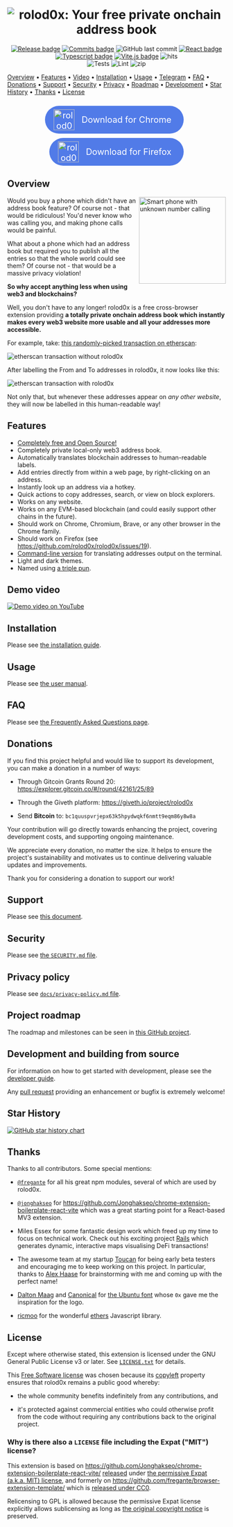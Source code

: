 <!-- markdownlint-disable MD013 MD033 MD041 -->
<div align="center">
<h1>
<img src="./docs/images/docs-header.png" alt="rolod0x: Your free private onchain address book" />
</h1>
</div>

<!-- auto-remove-section-for-jekyll -->
<p align="center">
<a href="https://github.com/rolod0x/rolod0x/releases/" alt="GitHub release"><img src="https://img.shields.io/github/release/rolod0x/rolod0x.svg" alt="Release badge" /></a>
<a href="https://github.com/rolod0x/rolod0x/commit/" alt="GitHub commits"><img src="https://img.shields.io/github/commits-since/rolod0x/rolod0x/latest.svg" alt="Commits badge" /></a>
<img alt="GitHub last commit" src="https://img.shields.io/github/last-commit/rolod0x/rolod0x" />
<a href="https://react.dev/"><img src="https://img.shields.io/badge/React-61DAFB?style=flat-square&logo=react&logoColor=black" alt="React badge" /></a>
<a href="https://www.typescriptlang.org/"><img src="https://img.shields.io/badge/Typescript-3178C6?style=flat-square&logo=typescript&logoColor=white" alt="Typescript badge" /></a>
<a href="https://vitejs.dev/"><img src="https://badges.aleen42.com/src/vitejs.svg" alt="Vite.js badge" /></a>
<img src="https://hits.seeyoufarm.com/api/count/incr/badge.svg?url=https://github.com/rolod0x/rolod0xFactions&count_bg=%23#222222&title_bg=%23#454545&title=😀&edge_flat=true" alt="hits"/>
<br />
<img alt="Tests" src="https://github.com/rolod0x/rolod0x/actions/workflows/test.yml/badge.svg" />
<img alt="Lint" src="https://github.com/rolod0x/rolod0x/actions/workflows/lint.yml/badge.svg" />
<img alt="zip" src="https://github.com/rolod0x/rolod0x/actions/workflows/build-zip.yml/badge.svg" />
</p>
<!-- /auto-remove-section-for-jekyll -->

<!-- auto-replace-line-for-jekyll: {: .text-center} -->
[Overview](#overview)&nbsp;•
[Features](#features)&nbsp;•
[Video](https://youtu.be/AoWeASmnrPc)&nbsp;•
[Installation](./docs/install.md)&nbsp;•
[Usage](./docs/user-manual.md)&nbsp;•
[Telegram](https://t.me/rolod0x)&nbsp;•
[FAQ](./docs/FAQ.md)&nbsp;•
[Donations](#donations)&nbsp;•
[Support](./CONTRIBUTING.md)&nbsp;•
[Security](./SECURITY.md)&nbsp;•
[Privacy](./docs/privacy-policy.md)&nbsp;•
[Roadmap](#roadmap)&nbsp;•
[Development](./docs/dev-guide.md)&nbsp;•
[Star History](#star-history)&nbsp;•
[Thanks](#thanks)&nbsp;•
[License](#license)

<p align="center">
  <a style="margin: 10px 10px 0px 0px; text-decoration: none; text-align: center; color: white; background: #517BE8; display: inline-flex; align-items: center; justify-content: center; padding: 8px 20px; border-radius: 999px; font-size: 20px;" href="https://chromewebstore.google.com/detail/rolod0x/dgagbbklcgogbaamlbmaaemljjfnminp" target="_blank"  rel="noopener noreferrer" title="rolod0x in Chrome Web Store">
    <span style="display: inline-flex;">
      <img style="" loading="lazy" decoding="async" src="https://images.ctfassets.net/9sy2a0egs6zh/6jY0xZYtP18iUGOuL7qsEa/255fab1bec903c6a079c5b171afa9504/Chrome_Logo.svg" alt="rolod0x in Chrome Web Store" width="48">
    </span>
    <span style="padding: 0px 8px 0px 16px;">Download for Chrome</span>
  </a>
  <a style="margin-top: 10px; text-decoration: none; text-align: center; color: white; background: #517BE8; display: inline-flex; align-items: center; justify-content: center; padding: 8px 20px; border-radius: 999px; font-size: 20px;" href="https://addons.mozilla.org/en-GB/firefox/addon/rolod0x/" target="_blank"  rel="noopener noreferrer" title="rolod0x for Firefox">
    <span style="display: inline-flex;">
      <img style="" loading="lazy" decoding="async" src="./docs/images/Fx-Browser-icon-fullColor.svg" alt="rolod0x for Firefox" width="48">
    </span>
    <span style="padding: 0px 8px 0px 16px;">Download for Firefox</span>
  </a>
</p>

## Overview <a name="overview"></a>

<img src="./docs/images/phone-unknown-number-calling.png" align="right" width="200"
     alt="Smart phone with unknown number calling" />

Would you buy a phone which didn't have an address book feature?  Of course
not - that would be ridiculous!  You'd never know who was calling you, and
making phone calls would be painful.

What about a phone which had an address book but required you to publish all
the entries so that the whole world could see them?  Of course not - that
would be a massive privacy violation!

**So why accept anything less when using web3 and blockchains?**

Well, you don't have to any longer!  rolod0x is a free cross-browser
extension providing **a totally private onchain address book which instantly
makes every web3 website more usable and all your addresses more
accessible.**

For example, take:
[this randomly-picked transaction on etherscan][random-tx]:

![etherscan transaction without rolod0x](docs/images/etherscan-example-before.png)

After labelling the From and To addresses in rolod0x, it now looks like this:

![etherscan transaction with rolod0x](docs/images/etherscan-example-after.png)

Not only that, but whenever these addresses appear on _any other website_,
they will now be labelled in this human-readable way!

[random-tx]: https://etherscan.io/tx/0x1e2a4312f7d48efd29ed5dbcca6cabae30214ea895ab54c9b789860cbe8d31dd

## Features <a name="features"></a>

- [Completely free and Open Source!](#license)
- Completely private local-only web3 address book.
- Automatically translates blockchain addresses to human-readable labels.
- Add entries directly from within a web page, by right-clicking on an address.
- Instantly look up an address via a hotkey.
- Quick actions to copy addresses, search, or view on block explorers.
- Works on any website.
- Works on any EVM-based blockchain (and could easily support other
  chains in the future).
- Should work on Chrome, Chromium, Brave, or any other browser in the Chrome family.
- Should work on Firefox (see <https://github.com/rolod0x/rolod0x/issues/19>).
- [Command-line version](./docs/user-manual.md#cli) for translating addresses output on the terminal.
- Light and dark themes.
- Named using [a triple pun](./docs/FAQ.md#name).

## Demo video

<a href="https://youtu.be/AoWeASmnrPc" target="_blank" rel="noopener noreferrer" title="Demo video on YouTube"> <img src="docs/images/youtube-thumbnail.png" alt="Demo video on YouTube"/></a>

<!--
<div style="text-align: center;" align="center"> <iframe width="560" height="315" src="https://www.youtube.com/embed/AoWeASmnrPc?si=7en-7eQRgq3lLNwo" title="YouTube video player" frameborder="0" allow="accelerometer; autoplay; clipboard-write; encrypted-media; gyroscope; picture-in-picture; web-share" referrerpolicy="strict-origin-when-cross-origin" allowfullscreen></iframe> </div>
-->

## Installation <a name="installation"></a>

Please see [the installation guide](./docs/install.md).

## Usage <a name="usage"></a>

Please see [the user manual](./docs/user-manual.md).

## FAQ <a name="faq"></a>

Please see [the Frequently Asked Questions page](./docs/FAQ.md).

## Donations <a name="donations"></a>

If you find this project helpful and would like to support its
development, you can make a donation in a number of ways:

- Through Gitcoin Grants Round 20: <https://explorer.gitcoin.co/#/round/42161/25/89>

- Through the Giveth platform: <https://giveth.io/project/rolod0x>

- Send **Bitcoin** to: `bc1quuspvrjepx63k5hpydwqkf6nmtt9eqm86y8w8a`

<!--
- Send **ETH** / tokens on any Ethereum network to: `rolod0x.eth`
  (N.B. that's a zero before the `x`, not an uppercase `O` -- the
  address should resolve to `0x06357397d8078C19195f4555db7A407b1b1f5FB3`)
-->

Your contribution will go directly towards enhancing the project,
covering development costs, and supporting ongoing maintenance.

We appreciate every donation, no matter the size.  It helps to ensure
the project's sustainability and motivates us to continue delivering
valuable updates and improvements.

Thank you for considering a donation to support our work!

## Support <a name="support"></a>

Please see [this document](./CONTRIBUTING.md).

## Security <a name="security"></a>

Please see [the `SECURITY.md` file](./SECURITY.md).

## Privacy policy <a name="privacy"></a>

Please see [`docs/privacy-policy.md` file](./docs/privacy-policy.md).

## Project roadmap <a name="roadmap"></a>

The roadmap and milestones can be seen in [this GitHub project][project].

[project]: https://github.com/users/aspiers/projects/2/views/5

## Development and building from source <a name="development"></a>

For information on how to get started with development, please see
the [developer guide][].

Any [pull request][using PRs] providing an enhancement or bugfix is
extremely welcome!

[developer guide]: docs/dev-guide.md
[using PRs]: https://help.github.com/articles/using-pull-requests/

## Star History <a name="star-history"></a>

<a href="https://star-history.com/#rolod0x/rolod0x&amp;type=Date"><img src="https://api.star-history.com/svg?repos=rolod0x/rolod0x&amp;type=Date" alt="GitHub star history chart" /></a>

## Thanks <a name="thanks"></a>

Thanks to all contributors.  Some special mentions:

- [`@fregante`](https://github.com/fregante/) for all his great npm modules,
  several of which are used by rolod0x.

- [`@jonghakseo`](https://github.com/Jonghakseo/) for
  <https://github.com/Jonghakseo/chrome-extension-boilerplate-react-vite> which was
  a great starting point for a React-based MV3 extension.

- Miles Essex for some fantastic design work which freed up my time to
  focus on technical work.  Check out his exciting project
  [Rails](https://rails.run) which generates dynamic, interactive maps
  visualising DeFi transactions!

- The awesome team at my startup [Toucan](https://toucan.earth) for
  being early beta testers and encouraging me to keep working on this
  project.  In particular, thanks to [Alex Haase](https://twitter.com/herrhaase)
  for brainstorming with me and coming up with the perfect name!

- [Dalton Maag](https://www.daltonmaag.com/) and
  [Canonical](https://canonical.com/) for [the Ubuntu
  font](https://design.ubuntu.com/font) whose `0x` gave me the
  inspiration for the logo.

- [ricmoo](https://www.ricmoo.com/) for the wonderful
  [ethers](https://ethers.org/) Javascript library.

## License <a name="license"></a>

Except where otherwise stated, this extension is licensed under the GNU
General Public License v3 or later.  See [`LICENSE.txt`](./LICENSE.txt) for
details.

This [Free Software license][free software] was chosen because its
[copyleft][] property ensures that rolod0x remains a public good whereby:

- the whole community benefits indefinitely from any contributions, and

- it's protected against commercial entities who could otherwise profit from
  the code without requiring any contributions back to the original project.

[free software]: https://www.gnu.org/philosophy/free-sw.html
[copyleft]: https://www.gnu.org/philosophy/free-sw.html#copyleft

### Why is there also a `LICENSE` file including the Expat ("MIT") license?

This extension is based on
<https://github.com/Jonghakseo/chrome-extension-boilerplate-react-vite/>
[released][boilerplate-license] under [the permissive Expat (a.k.a. MIT)
license][expat], and formerly on
<https://github.com/fregante/browser-extension-template/> which is [released
under CC0][fregante-license].

Relicensing to GPL is allowed because the permissive Expat license
explicitly allows sublicensing as long as [the original copyright
notice](./LICENSE) is preserved.

[boilerplate-license]: https://github.com/Jonghakseo/chrome-extension-boilerplate-react-vite/blob/6b61cd12eeb2fe478a6fd290b63fb6a9ef0f9ff2/LICENSE
[fregante-license]: https://github.com/fregante/browser-extension-template/#license
[expat]: https://www.gnu.org/licenses/license-list.html#Expat
